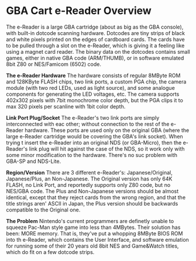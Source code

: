 # GBA Cart e-Reader Overview


The e-Reader is a large GBA cartridge (about as big as the GBA console),
with built-in dotcode scanning hardware. Dotcodes are tiny strips of
black and white pixels printed on the edges of cardboard cards. The
cards have to be pulled through a slot on the e-Reader, which is giving
it a feeling like using a magnet card reader. The binary data on the
dotcodes contains small games, either in native GBA code (ARM/THUMB), or
in software emulated 8bit Z80 or NES/Famicom (6502) code.

**The e-Reader Hardware**
The hardware consists of regular 8MByte ROM and 128KByte FLASH chips,
two link ports, a custom PGA chip, the camera module (with two red LEDs,
used as light source), and some analogue components for generating the
LED voltages, etc. The camera supports 402x302 pixels with 7bit
monochrome color depth, but the PGA clips it to max 320 pixels per
scanline with 1bit color depth.

**Link Port Plug/Socket**
The e-Reader\'s two link ports are simply interconnected with eac
other; without connection to the rest of the e-Reader hardware. These
ports are used only on the original GBA (where the large e-Reader
cartridge would be covering the GBA\'s link socket). When trying t
insert the e-Reader into an original NDS (or GBA-Micro), then the
e-Reader\'s link plug will hit against the case of the NDS, so it work
only with some minor modification to the hardware. There\'s no suc
problem with GBA-SP and NDS-Lite.

**Region/Version**
There are 3 different e-Reader\'s: Japanese/Original, Japanese/Plus, an
Non-Japanese. The Original version has only 64K FLASH, no Link Port, and
reportedly supports only Z80 code, but no NES/GBA code. The Plus and
Non-Japanese versions should be almost identical, except that they
reject cards from the wrong region, and that the title strings aren\'
ASCII in Japan, the Plus version should be backwards compatible to the
Original one.

**The Problem**
Nintendo\'s current programmers are definetly unable to squeeze 
Pac-Man style game into less than 4MBytes. Their solution has been: MORE
memory. That is, they\'ve put a whopping 8MByte BIOS ROM into th
e-Reader, which contains the User Interface, and software emulation for
running some of their 20 years old 8bit NES and Game&Watch titles, which
do fit on a few dotcode strips.



